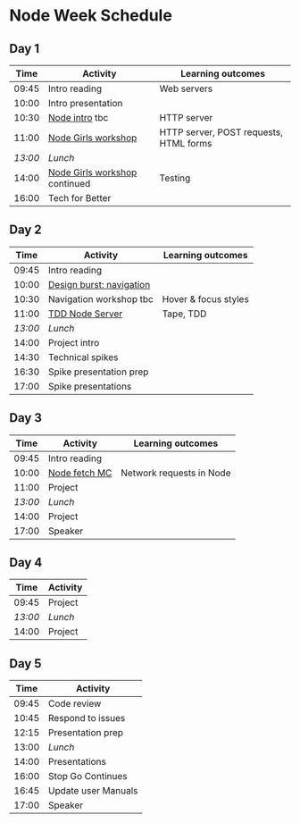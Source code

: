 # Node Week Schedule

## Day 1

| Time    | Activity                                    | Learning outcomes                      |
| ------- | ------------------------------------------- | -------------------------------------- |
| 09:45   | Intro reading                               | Web servers                            |
| 10:00   | Intro presentation                          |                                        |
| 10:30   | [Node intro][node-intro] tbc                | HTTP server                            |
| 11:00   | [Node Girls workshop][node-girls]           | HTTP server, POST requests, HTML forms |
| _13:00_ | _Lunch_                                     |                                        |
| 14:00   | [Node Girls workshop][node-girls] continued | Testing                                |
| 16:00   | Tech for Better                             |                                        |

[node-intro]: tbc
[node-girls]: https://github.com/node-girls/node-workshop/

## Day 2

| Time    | Activity                           | Learning outcomes    |
| ------- | ---------------------------------- | -------------------- |
| 09:45   | Intro reading                      |                      |
| 10:00   | [Design burst: navigation][db-nav] |                      |
| 10:30   | Navigation workshop tbc            | Hover & focus styles |
| 11:00   | [TDD Node Server][node-tdd]        | Tape, TDD            |
| _13:00_ | _Lunch_                            |                      |
| 14:00   | Project intro                      |                      |
| 14:30   | Technical spikes                   |                      |
| 16:30   | Spike presentation prep            |                      |
| 17:00   | Spike presentations                |                      |

[db-nav]: https://docs.google.com/presentation/d/1Qus1BOmpF-3rMBiulsyUf0YVPgubFHzmH9tcu6wrc9A/edit#slide=id.g26a95a14fb_0_0
[node-tdd]: https://github.com/foundersandcoders/ws-tdd-node-server

## Day 3

| Time    | Activity                  | Learning outcomes        |
| ------- | ------------------------- | ------------------------ |
| 09:45   | Intro reading             |                          |
| 10:00   | [Node fetch MC][fetch-mc] | Network requests in Node |
| 11:00   | Project                   |                          |
| _13:00_ | _Lunch_                   |                          |
| 14:00   | Project                   |                          |
| 17:00   | Speaker                   |                          |

[fetch-mc]: https://github.com/foundersandcoders/mc-request-module-workshop

## Day 4

| Time    | Activity |
| ------- | -------- |
| 09:45   | Project  |
| _13:00_ | _Lunch_  |
| 14:00   | Project  |

## Day 5

| Time  | Activity            |
| ----- | ------------------- |
| 09:45 | Code review         |
| 10:45 | Respond to issues   |
| 12:15 | Presentation prep   |
| 13:00 | _Lunch_             |
| 14:00 | Presentations       |
| 16:00 | Stop Go Continues   |
| 16:45 | Update user Manuals |
| 17:00 | Speaker             |
